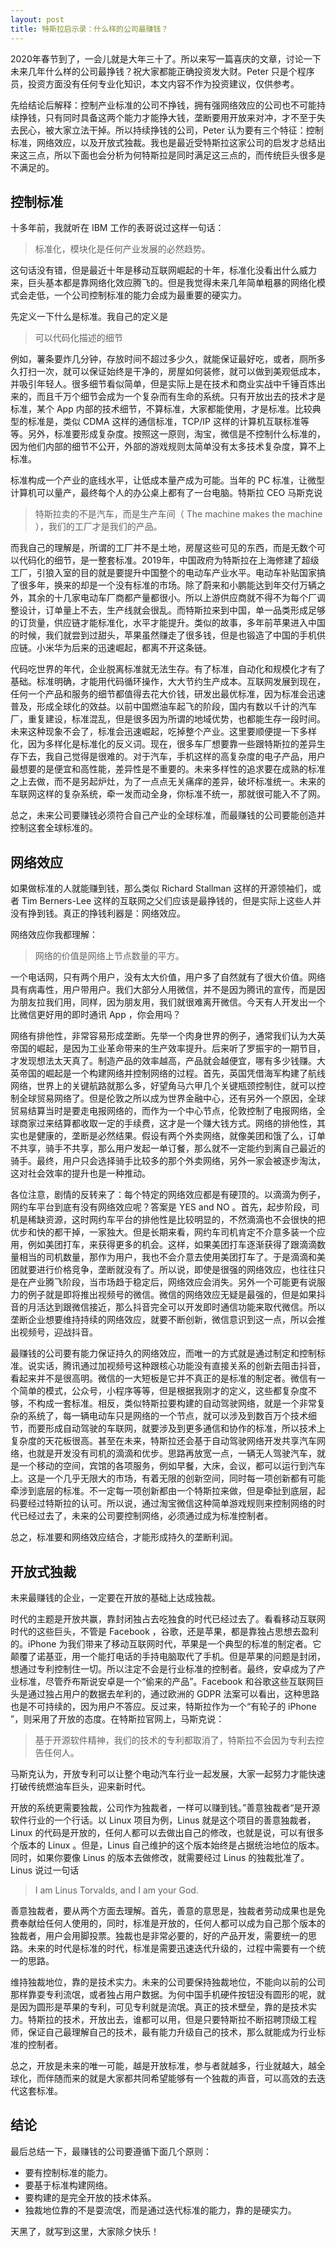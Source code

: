 ```yaml
---
layout: post
title: 特斯拉启示录：什么样的公司最赚钱？
---
```


2020年春节到了，一会儿就是大年三十了。所以来写一篇喜庆的文章，讨论一下未来几年什么样的公司最挣钱？祝大家都能正确投资发大财。Peter 只是个程序员，投资方面没有任何专业化知识，本文内容不作为投资建议，仅供参考。

先给结论后解释：控制产业标准的公司不挣钱，拥有强网络效应的公司也不可能持续挣钱，只有同时具备这两个能力才能挣大钱，垄断要用开放来对冲，才不至于失去民心，被大家立法干掉。所以持续挣钱的公司，Peter 认为要有三个特征：控制标准，网络效应，以及开放式独裁。我也是最近受特斯拉这家公司的启发才总结出来这三点，所以下面也会分析为何特斯拉是同时满足这三点的，而传统巨头很多是不满足的。

## 控制标准

十多年前，我就听在 IBM 工作的表哥说过这样一句话：

> 标准化，模块化是任何产业发展的必然趋势。

这句话没有错，但是最近十年是移动互联网崛起的十年，标准化没看出什么威力来，巨头基本都是靠网络化效应腾飞的。但是我觉得未来几年简单粗暴的网络化模式会走低，一个公司控制标准的能力会成为最重要的硬实力。

先定义一下什么是标准。我自己的定义是

> 可以代码化描述的细节

例如，薯条要炸几分钟，存放时间不超过多少久，就能保证最好吃，或者，厕所多久打扫一次，就可以保证始终是干净的，房屋如何装修，就可以做到美观低成本，并吸引年轻人。很多细节看似简单，但是实际上是在技术和商业实战中千锤百炼出来的，而且千万个细节会成为一个复杂而有生命的系统。只有开放出去的技术才是标准，某个 App 内部的技术细节，不算标准，大家都能使用，才是标准。比较典型的标准是，类似 CDMA 这样的通信标准，TCP/IP 这样的计算机互联标准等等。另外，标准要形成复杂度。按照这一原则，淘宝，微信是不控制什么标准的，因为他们内部的细节不公开，外部的游戏规则太简单没有太多技术复杂度，算不上标准。

标准构成一个产业的底线水平，让低成本量产成为可能。当年的 PC 标准，让微型计算机可以量产，最终每个人的办公桌上都有了一台电脑。特斯拉 CEO 马斯克说

> 特斯拉卖的不是汽车，而是生产车间（ The machine makes the machine ），我们的工厂才是我们的产品。

而我自己的理解是，所谓的工厂并不是土地，房屋这些可见的东西，而是无数个可以代码化的细节，是一整套标准。2019年，中国政府为特斯拉在上海修建了超级工厂，引狼入室的目的就是要提升中国整个的电动车产业水平。电动车补贴国家搞了很多年，换来的却是一个没有标准的市场。除了蔚来和小鹏能达到年交付万辆之外，其余的十几家电动车厂商都产量都很小。所以上游供应商就不得不为每个厂调整设计，订单量上不去，生产线就会很乱。而特斯拉来到中国，单一品类形成足够的订货量，供应链才能标准化，水平才能提升。类似的故事，多年前苹果进入中国的时候，我们就尝到过甜头，苹果虽然赚走了很多钱，但是也锻造了中国的手机供应链。小米华为后来的迅速崛起，都离不开这条链。

代码吃世界的年代，企业脱离标准就无法生存。有了标准，自动化和规模化才有了基础。标准明确，才能用代码循环操作，大大节约生产成本。互联网发展到现在，任何一个产品和服务的细节都值得去花大价钱，研发出最优标准，因为标准会迅速普及，形成全球化的效益。以前中国燃油车起飞的阶段，国内有数以千计的汽车厂，重复建设，标准混乱，但是很多因为所谓的地域优势，也都能生存一段时间。未来这种现象不会了，标准会迅速崛起，吃掉整个产业。这里要顺便提一下多样化，因为多样化是标准化的反义词。现在，很多车厂想要靠一些跟特斯拉的差异生存下去，我自己觉得是很难的。对于汽车，手机这样的高复杂度的电子产品，用户最想要的是便宜和高性能，差异性是不重要的。未来多样性的追求要在成熟的标准之上去做，而不是另起炉灶，为了一点点无关痛痒的差异，破坏标准统一。未来的车联网这样的复杂系统，牵一发而动全身，你标准不统一，那就很可能入不了网。

总之，未来公司要赚钱必须符合自己产业的全球标准，而最赚钱的公司要能创造并控制这套全球标准的。

## 网络效应

如果做标准的人就能赚到钱，那么类似 Richard Stallman 这样的开源领袖们，或者 Tim Berners-Lee 这样的互联网之父们应该是最挣钱的，但是实际上这些人并没有挣到钱。真正的挣钱利器是：网络效应。

网络效应你我都理解：

> 网络的价值是网络上节点数量的平方。

一个电话网，只有两个用户，没有太大价值，用户多了自然就有了很大价值。网络具有病毒性，用户带用户。我们大部分人用微信，并不是因为腾讯的宣传，而是因为朋友拉我们用，同样，因为朋友用，我们就很难离开微信。今天有人开发出一个比微信更好用的即时通讯 App ，你会用吗？

网络有排他性，非常容易形成垄断。先举一个肉身世界的例子，通常我们认为大英帝国的崛起，是因为工业革命带来的生产效率提升。后来听了罗振宇的一期节目，才发现想法太天真了。制造产品的效率越高，产品就会越便宜，哪有多少钱赚。大英帝国的崛起是一个构建网络并控制网络的过程。首先，英国凭借海军构建了航线网络，世界上的关键航路就那么多，好望角马六甲几个关键瓶颈控制住，就可以控制全球贸易网络了。但是伦敦之所以成为世界金融中心，还有另外一个原因，全球贸易结算当时是要走电报网络的，而作为一个中心节点，伦敦控制了电报网络，全球商家过来结算都收取一定的手续费，这才是一个赚大钱方式。网络的排他性，其实也是健康的，垄断是必然结果。假设有两个外卖网络，就像美团和饿了么，订单不共享，骑手不共享，那么用户发起一单订餐，那么就不一定能约到离自己最近的骑手。最终，用户只会选择骑手比较多的那个外卖网络，另外一家会被逐步淘汰，这对社会效率的提升也是一种推动。

各位注意，剧情的反转来了：每个特定的网络效应都是有硬顶的。以滴滴为例子，网约车平台到底有没有网络效应呢？答案是 YES and NO 。首先，起步阶段，司机是稀缺资源，这时网约车平台的排他性是比较明显的，不然滴滴也不会很快的把优步和快的都干掉，一家独大。但是长期来看，网约车司机肯定不介意多装一个应用，例如美团打车，来获得更多的机会。这样，如果美团打车逐渐获得了跟滴滴数量相当的司机数量，那作为用户，我也不会介意去使用美团打车了。于是滴滴和美团就要进行价格竞争，垄断就没有了。所以说，即使是很强的网络效应，也往往只是在产业腾飞阶段，当市场趋于稳定后，网络效应会消失。另外一个可能更有说服力的例子就是即将推出视频号的微信。微信的网络效应无疑是最强的，但是如果抖音的月活达到跟微信接近，那么抖音完全可以开发即时通信功能来取代微信。所以垄断企业想要维持持续的网络效应，就要不断创新，微信意识到这一点，所以会推出视频号，迎战抖音。

最赚钱的公司要有能力保证持久的网络效应，而唯一的方式就是通过制定和控制标准。说实话，腾讯通过加视频号这种跟核心功能没有直接关系的创新去阻击抖音，看起来并不是很高明。微信的一大短板是它并不真正的是标准的制定者。微信有一个简单的模式，公众号，小程序等等，但是根据我刚才的定义，这些都复杂度不够，不构成一套标准。相反，类似特斯拉要构建的自动驾驶网络，就是一个非常复杂的系统了，每一辆电动车只是网络的一个节点，就可以涉及到数百万个技术细节，而要形成自动驾驶的车联网，就要涉及到更多通信和协作的标准，所以技术上复杂度的天花板很高。甚至在未来，特斯拉还会基于自动驾驶网络开发共享汽车网络，也就是开发没有司机的滴滴和优步。思路再放宽一点，一辆无人驾驶汽车，就是一个移动的空间，宾馆的各项服务，例如早餐，大床，会议，都可以运行到汽车上。这是一个几乎无限大的市场，有着无限的创新空间，同时每一项创新都有可能牵涉到底层的标准。不一定每一项创新都由一个特斯拉来做，但是牵扯到底层，起码要经过特斯拉的认可。所以说，通过淘宝微信这种简单游戏规则来控制网络的时代已经过去了，未来的公司要控制网络，必须通过成为标准控制者。

总之，标准要和网络效应结合，才能形成持久的垄断利润。

## 开放式独裁

未来最赚钱的企业，一定要在开放的基础上达成独裁。

时代的主题是开放共赢，靠封闭独占去吃独食的时代已经过去了。看看移动互联网时代的这些巨头，不管是 Facebook ，谷歌，还是苹果，都是靠独占思想去盈利的。iPhone 为我们带来了移动互联网时代，苹果是一个典型的标准的制定者。它颠覆了诺基亚，用一个能打电话的手持电脑取代了手机。但是苹果的问题是封闭，想通过专利控制住一切。所以注定不会是行业标准的控制者。最终，安卓成为了产业标准，尽管乔布斯说安卓是一个“偷来的产品”。Facebook 和谷歌这些互联网巨头是通过独占用户的数据去牟利的，通过欧洲的 GDPR 法案可以看出，这种思路也是不可持续的，因为用户不答应。反过来，特斯拉作为一个“有轮子的 iPhone ”，则采用了开放的态度。在特斯拉官网上，马斯克说：

> 基于开源软件精神，我们的技术的专利都取消了，特斯拉不会因为专利去控告任何人。

马斯克认为，开放专利可以让整个电动汽车行业一起发展，大家一起努力才能快速打破传统燃油车巨头，迎来新时代。

开放的系统更需要独裁，公司作为独裁者，一样可以赚到钱。”善意独裁者“是开源软件行业的一个行话。以 Linux 项目为例，Linus 就是这个项目的善意独裁者，Linux 的代码是开放的，任何人都可以去做出自己的修改，也就是说，可以有很多个版本的 Linux 。但是，Linus 自己维护的这个版本始终是占据统治地位的版本。同时，如果你要像 Linus 的版本去做修改，就需要经过 Linus 的独裁批准了。Linus 说过一句话

> I am Linus Torvalds, and I am your God.

善意独裁者，要从两个方面去理解。首先，善意的意思是，独裁者劳动成果也是免费奉献给任何人使用的，同时，标准是开放的，任何人都可以成为自己那个版本的独裁者，用户会用脚投票。独裁也是非常必要的，好的产品开发，需要统一的思路。未来的时代是标准的时代，标准是需要迅速迭代升级的，过程中需要有一个统一的思路。

维持独裁地位，靠的是技术实力。未来的公司要保持独裁地位，不能向以前的公司那样靠耍专利流氓，或者独占用户数据。为何中国手机硬件按钮没有圆形的呢，就是因为圆形是苹果的专利，可见专利就是流氓。真正的技术壁垒，靠的是技术实力。特斯拉的技术，开放出去，谁都可以用，但是只要特斯拉不断招聘顶级工程师，保证自己最理解自己的技术，最有能力升级自己的技术，那么就能成为行业标准的控制者。

总之，开放是未来的唯一可能，越是开放标准，参与者就越多，行业就越大，越全球化，而伴随而来的就是大家都共同希望能够有一个独裁的声音，可以高效的去迭代这套标准。

## 结论

最后总结一下，最赚钱的公司要遵循下面几个原则：

- 要有控制标准的能力。
- 要基于标准构建网络。
- 要构建的是完全开放的技术体系。
- 独裁地位靠的不是耍流氓，而是通过迭代标准的能力，靠的是硬实力。

天黑了，就写到这里，大家除夕快乐！
